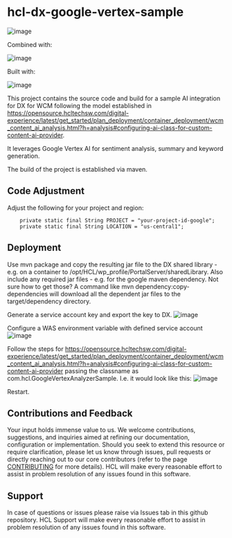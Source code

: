 # hcl-dx-google-vertex-sample

![image](https://github.com/HCL-TECH-SOFTWARE/dx-google-vertex-sample/assets/1fe70740-9ecc-40f1-859f-7470c89d5afe.png)

Combined with:

![image](https://github.com/HCL-TECH-SOFTWARE/dx-google-vertex-sample/assets/44674571-8fb7-4169-989a-e94d8244685d.png)

Built with:

![image](https://github.com/HCL-TECH-SOFTWARE/dx-google-vertex-sample/assets/32712f9b-4fb3-4224-9c9c-31061fb85038.png)


This project contains the source code and build for a sample AI integration for DX for WCM following the model established in https://opensource.hcltechsw.com/digital-experience/latest/get_started/plan_deployment/container_deployment/wcm_content_ai_analysis.html?h=analysis#configuring-ai-class-for-custom-content-ai-provider.

It leverages Google Vertex AI for sentiment analysis, summary and keyword generation.

The build of the project is established via maven.

## Code Adjustment

Adjust the following for your project and region:
```
	private static final String PROJECT = "your-project-id-google";
	private static final String LOCATION = "us-central1";
```

## Deployment

Use mvn package and copy the resulting jar file to the DX shared library - e.g. on a container to /opt/HCL/wp_profile/PortalServer/sharedLibrary.
Also include any required jar files - e.g. for the google maven dependency. 
Not sure how to get those? A command like mvn dependency:copy-dependencies will download all the dependent jar files to the target/dependency directory.


Generate a service account key and export the key to DX.
![image](https://github.com/HCL-TECH-SOFTWARE/dx-google-vertex-sample/assets/36fcce1c-f3eb-4f17-86b4-2b43b9fc253e.png)


Configure a WAS environment variable with defined service account 
![image](https://github.com/HCL-TECH-SOFTWARE/dx-google-vertex-sample/assets/bbfe319a-043f-4c0f-9009-8b646271eea6.png)


Follow the steps for https://opensource.hcltechsw.com/digital-experience/latest/get_started/plan_deployment/container_deployment/wcm_content_ai_analysis.html?h=analysis#configuring-ai-class-for-custom-content-ai-provider passing the classname as com.hcl.GoogleVertexAnalyzerSample.
I.e. it would look like this:
![image](https://github.com/HCL-TECH-SOFTWARE/dx-google-vertex-sample/assets/d9badd35-13f9-4023-b845-db78c486314c.png)


Restart.

## Contributions and Feedback

Your input holds immense value to us. We welcome contributions, suggestions, and inquiries aimed at refining our documentation, configuration or implementation. Should you seek to extend this resource or require clarification, please let us know through issues, pull requests or directly reaching out to our core contributors (refer to the page [CONTRIBUTING](./CONTRIBUTING.md) for more details). HCL will make every reasonable effort to assist in problem resolution of any issues found in this software.

## Support

In case of questions or issues please raise via Issues tab in this github repository. HCL Support will make every reasonable effort to assist in problem resolution of any issues found in this software.

